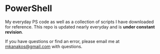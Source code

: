 # PowerShell
My everyday PS code as well as a collection of scripts I have downloaded for reference. This repo is updated nearly everyday and is **under constant revision**.

If you have questions or find an error, please email me at mkanakos@gmail.com with questions. 
